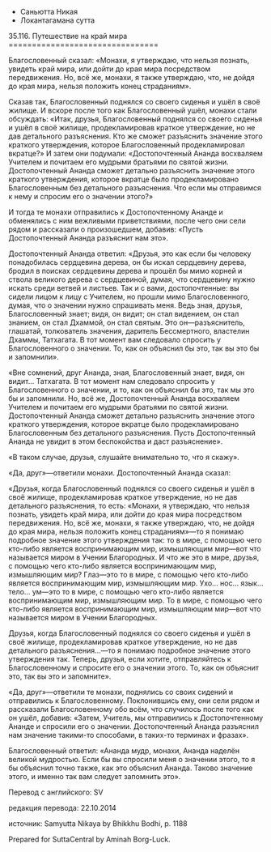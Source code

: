 









* Саньютта Никая
* Локантагамана сутта


35\.116\. Путешествие на край мира
\=\=\=\=\=\=\=\=\=\=\=\=\=\=\=\=\=\=\=\=\=\=\=\=\=\=\=\=\=\=\=\=



Благословенный сказал: «Монахи, я утверждаю, что нельзя познать, увидеть край мира, или дойти до края мира посредством передвижения\. Но, всё же, монахи, я также утверждаю, что, не дойдя до края мира, нельзя положить конец страданиям»\.


Сказав так, Благословенный поднялся со своего сиденья и ушёл в своё жилище\. И вскоре после того как Благословенный ушёл, монахи стали обсуждать: «Итак, друзья, Благословенный поднялся со своего сиденья и ушёл в своё жилище, продекламировав краткое утверждение, но не дав детального разъяснения\. Кто же сможет разъяснить значение этого краткого утверждения, которое Благословенный продекламировал вкратце?» И затем они подумали: «Достопочтенный Ананда восхваляем Учителем и почитаем его мудрыми братьями по святой жизни\. Достопочтенный Ананда сможет детально разъяснить значение этого краткого утверждения, которое вкратце было продекламировано Благословенным без детального разъяснения\. Что если мы отправимся к нему и спросим его о значении этого?»


И тогда те монахи отправились к Достопочтенному Ананде и обменялись с ним вежливыми приветствиями, после чего они сели рядом и рассказали о произошедшем, добавив: «Пусть Достопочтенный Ананда разъяснит нам это»\.


Достопочтенный Ананда ответил: «Друзья, это как если бы человеку понадобилась сердцевина дерева, он бы искал сердцевину дерева, бродил в поисках сердцевины дерева и прошёл бы мимо корней и ствола великого дерева с сердцевиной, думая, что сердцевину нужно искать среди ветвей и листьев\. Так и с вами, достопочтенные: вы сидели лицом к лицу с Учителем, но прошли мимо Благословенного, думая, что о значении нужно спрашивать меня\. Ведь зная, друзья, Благословенный знает; видя, он видит; он стал видением, он стал знанием, он стал Дхаммой, он стал святым\. Это он—разъяснитель, глашатай, толкователь значения, даритель Бессмертного, властелин Дхаммы, Татхагата\. В тот момент вам следовало спросить у Благословенного о значении\. То, как он объяснил бы это, так вы это бы и запомнили»\.


«Вне сомнений, друг Ананда, зная, Благословенный знает, видя, он видит… Татхагата\. В тот момент нам следовало спросить у Благословенного о значении, и то, как он объяснил бы это, так мы это бы и запомнили\. Но, всё же, Достопочтенный Ананда восхваляем Учителем и почитаем его мудрыми братьями по святой жизни\. Достопочтенный Ананда сможет детально разъяснить значение этого краткого утверждения, которое вкратце было продекламировано Благословенным без детального разъяснения\. Пусть Достопочтенный Ананда не увидит в этом беспокойства и даст разъяснение»\.


«В таком случае, друзья, слушайте внимательно то, что я скажу»\.


«Да, друг»—ответили монахи\. Достопочтенный Ананда сказал:


«Друзья, когда Благословенный поднялся со своего сиденья и ушёл в своё жилище, продекламировав краткое утверждение, но не дав детального разъяснения, то есть: «Монахи, я утверждаю, что нельзя познать, увидеть край мира, или дойти до края мира посредством передвижения\. Но, всё же, монахи, я также утверждаю, что, не дойдя до края мира, нельзя положить конец страданиям»—то я понимаю подробное значение этого утверждения так: то в мире, с помощью чего кто\-либо является воспринимающим мир, измышляющим мир—вот что называется миром в Учении Благородных\. И что же это в мире, друзья, с помощью чего кто\-либо является воспринимающим мир, измышляющим мир? Глаз—это то в мире, с помощью чего кто\-либо является воспринимающим мир, измышляющим мир\. Ухо… нос… язык… тело… ум—это то в мире, с помощью чего кто\-либо является воспринимающим мир, измышляющим мир\. То в мире, с помощью чего кто\-либо является воспринимающим мир, измышляющим мир—вот что называется миром в Учении Благородных\.


Друзья, когда Благословенный поднялся со своего сиденья и ушёл в своё жилище, продекламировав краткое утверждение, но не дав детального разъяснения…—то я понимаю подробное значение этого утверждения так\. Теперь, друзья, если хотите, отправляйтесь к Благословенному и спросите его о значении этого\. То, как он объяснит это, так вы это и запомните»\.


«Да, друг»—ответили те монахи, поднялись со своих сидений и отправились к Благословенному\. Поклонившись ему, они сели рядом и рассказали Благословенному обо всём, что случилось после того как он ушёл, добавив: «Затем, Учитель, мы отправились к Достопочтенному Ананде и спросили его о значении\. Достопочтенный Ананда разъяснил нам значение такими\-то способами, в таких\-то терминах и фразах»\.


Благословенный ответил: «Ананда мудр, монахи, Ананда наделён великой мудростью\. Если бы вы спросили меня о значении этого, то я бы объяснил точно также, как это объяснил Ананда\. Таково значение этого, и именно так вам следует запомнить это»\.



Перевод с английского: SV


редакция перевода: 22\.10\.2014


источник: Samyutta Nikaya by Bhikkhu Bodhi, p\. 1188


Prepared for SuttaCentral by Aminah Borg\-Luck\.






